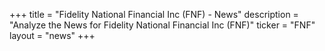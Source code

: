 +++
title = "Fidelity National Financial Inc (FNF) - News"
description = "Analyze the News for Fidelity National Financial Inc (FNF)"
ticker = "FNF"
layout = "news"
+++

